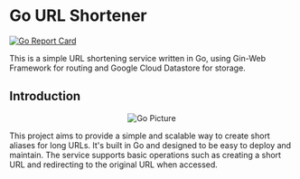 # Go URL Shortener
[![Go Report Card](https://goreportcard.com/badge/github.com/H0llyW00dzZ/go-urlshortner)](https://goreportcard.com/report/github.com/H0llyW00dzZ/go-urlshortner)

This is a simple URL shortening service written in Go, using Gin-Web Framework for routing and Google Cloud Datastore for storage.

## Introduction

<p align="center">
  <img src="https://i.imgur.com/T04JNPd.jpg" alt="Go Picture">
</p>

This project aims to provide a simple and scalable way to create short aliases for long URLs. It's built in Go and designed to be easy to deploy and maintain. The service supports basic operations such as creating a short URL and redirecting to the original URL when accessed.
